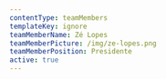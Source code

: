 ```yaml
---
contentType: teamMembers
templateKey: ignore
teamMemberName: Zé Lopes
teamMemberPicture: /img/ze-lopes.png
teamMemberPosition: Presidente
active: true
---
```

